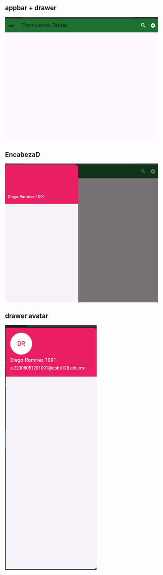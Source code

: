 ## appbar + drawer
![alt text](image.png)

## EncabezaD
![alt text](image-1.png)

## drawer avatar
![alt text](image-2.png)